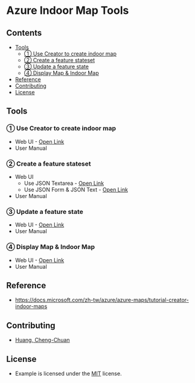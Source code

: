 # Azure Indoor Map Tools

## Contents
- [Tools](#tools)
  - [① Use Creator to create indoor map](#-use-creator-to-create-indoor-map)
  - [② Create a feature stateset](#-create-a-feature-stateset)
  - [③ Update a feature state](#-update-a-feature-state)
  - [④ Display Map & Indoor Map](#-display-map--indoor-map)
- [Reference](#reference)
- [Contributing](#contributing)
- [License](#license)

## Tools
### ① Use Creator to create indoor map
* Web UI - [Open Link](https://archerhuang.github.io/Azure-Indoor-Map-Tools/Creator-Create-Azure-Indoor-Map/)
* User Manual

### ② Create a feature stateset
* Web UI
  * Use JSON Textarea - [Open Link](https://archerhuang.github.io/Azure-Indoor-Map-Tools/Set-Feature-Stateset/textarea/)
  * Use JSON Form & JSON Text - [Open Link](https://archerhuang.github.io/Azure-Indoor-Map-Tools/Set-Feature-Stateset/form_textarea/)
* User Manual

### ③ Update a feature state
* Web UI - [Open Link](https://archerhuang.github.io/Azure-Indoor-Map-Tools/Update-Feature-State/)
* User Manual

### ④ Display Map & Indoor Map
* Web UI - [Open Link](https://archerhuang.github.io/Azure-Indoor-Map-Tools/Indoor-Map)
* User Manual

## Reference
* https://docs.microsoft.com/zh-tw/azure/azure-maps/tutorial-creator-indoor-maps

## Contributing
* [Huang, Cheng-Chuan](https://github.com/ArcherHuang)

## License
* Example is licensed under the [MIT](./LICENSE) license.